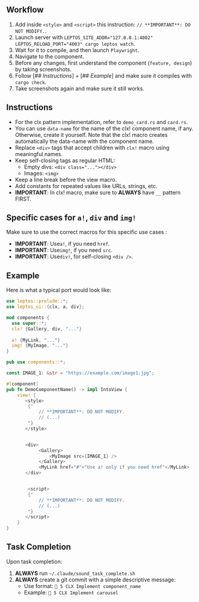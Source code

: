 
## Workflow

1. Add inside `<style>` and `<script>` this instruction: `// **IMPORTANT**: DO NOT MODIFY.`.
2. Launch server with `LEPTOS_SITE_ADDR="127.0.0.1:4002" LEPTOS_RELOAD_PORT="4003" cargo leptos watch`.
3. Wait for it to compile, and then launch `Playwright`.
4. Navigate to the component.
5. Before any changes, first understand the component (`feature, design`) by taking screenshots.
6. Follow [*## Instructions*] + [*## Example*] and make sure it compiles with `cargo check`.
7. Take screenshots again and make sure it still works.


## Instructions

- For the clx pattern implementation, refer to `demo_card.rs` and `card.rs`.
- You can use `data-name` for the name of the clx! component name, if any. Otherwise, create it yourself. Note that the clx! macro creates automatically the  data-name with the component name.
- Replace `<div>` tags that accept children with `clx!` macro using meaningful names.
- Keep self-closing tags as regular HTML:
  - Empty divs: `<div class="..."></div>`
  - Images: `<img>` 
- Keep a line break before the view macro.
- Add constants for repeated values like URLs, strings, etc.
- **IMPORTANT**: In clx! macro, make sure to **ALWAYS** have `__` pattern FIRST.



## Specific cases for `a!`, `div` and `img!`

Make sure to use the correct macros for this specific use cases :
- **IMPORTANT**: Use`a!`, if you need `href`.
- **IMPORTANT**: Use`img!`, if you need `src`.
- **IMPORTANT**: Use`div!`, for self-closing `<div />`.



## Example

Here is what a typical port would look like:

```rust
use leptos::prelude::*;
use leptos_ui::{clx, a, div};

mod components {
  use super::*;
  clx! {Gallery, div, "..."}
  
  a! {MyLink, "..."}
  img! {MyImage, "..."}
}

pub use components::*;

const IMAGE_1: &str = "https://example.com/image1.jpg";

#[component]
pub fn DemoComponentName() -> impl IntoView {
    view! {
       <style>
        {"
            // **IMPORTANT**: DO NOT MODIFY.
            // (...)
        "}
       </style>


       <div>
            <Gallery>
                <MyImage src={IMAGE_1} />
            </Gallery>
            <MyLink href="#">"Use a! only if you need href"</MyLink>
       </div>


        <script>
        {"
            // **IMPORTANT**: DO NOT MODIFY.
            // (...)
        "}
       </script>
    }
}
```

## Task Completion

Upon task completion:
1. **ALWAYS** run `~/.claude/sound_task_complete.sh`
2. **ALWAYS** create a git commit with a simple descriptive message:
   - Use format: `🤖 5 CLX Implement component_name`
   - Example: `🤖 5 CLX Implement carousel`
